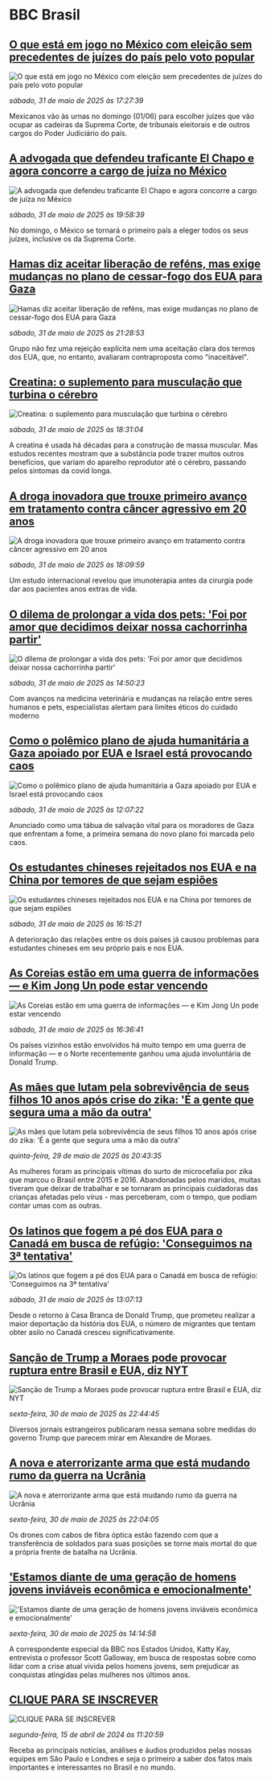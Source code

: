 # BBC Brasil## [O que está em jogo no México com eleição sem precedentes de juízes do país pelo voto popular](https://www.bbc.com/portuguese/articles/c14krlggpk2o?at_campaign=githubrss)![O que está em jogo no México com eleição sem precedentes de juízes do país pelo voto popular](https://ichef.bbci.co.uk/ace/standard/240/cpsprodpb/5757/live/7a670fa0-3b37-11f0-94ff-e7730a923871.jpg)_sábado, 31 de maio de 2025 às 17:27:39_Mexicanos vão às urnas no domingo (01/06) para escolher juízes que vão ocupar as cadeiras da Suprema Corte, de tribunais eleitorais e de outros cargos do Poder Judiciário do país.## [A advogada que defendeu traficante El Chapo e agora concorre a cargo de juíza no México](https://www.bbc.com/portuguese/articles/cqxey7pl4p0o?at_campaign=githubrss)![A advogada que defendeu traficante El Chapo e agora concorre a cargo de juíza no México](https://ichef.bbci.co.uk/ace/standard/240/cpsprodpb/0f1f/live/906c78f0-3c7a-11f0-a0e7-01d93af84155.jpg)_sábado, 31 de maio de 2025 às 19:58:39_No domingo, o México se tornará o primeiro país a eleger todos os seus juízes, inclusive os da Suprema Corte.## [Hamas diz aceitar liberação de reféns, mas exige mudanças no plano de cessar-fogo dos EUA para Gaza](https://www.bbc.com/portuguese/articles/cx2e0z42847o?at_campaign=githubrss)![Hamas diz aceitar liberação de reféns, mas exige mudanças no plano de cessar-fogo dos EUA para Gaza](https://ichef.bbci.co.uk/ace/standard/240/cpsprodpb/36a0/live/d0eea1c0-3e49-11f0-bace-e1270fc31f5e.jpg)_sábado, 31 de maio de 2025 às 21:28:53_Grupo não fez uma rejeição explícita nem uma aceitação clara dos termos dos EUA, que, no entanto, avaliaram contraproposta como "inaceitável".## [Creatina: o suplemento para musculação que turbina o cérebro](https://www.bbc.com/portuguese/articles/cnv1e7j1v3zo?at_campaign=githubrss)![Creatina: o suplemento para musculação que turbina o cérebro](https://ichef.bbci.co.uk/ace/standard/240/cpsprodpb/fc87/live/08fd4260-3b16-11f0-b0d7-71720076f013.jpg)_sábado, 31 de maio de 2025 às 18:31:04_A creatina é usada há décadas para a construção de massa muscular. Mas estudos recentes mostram que a substância pode trazer muitos outros benefícios, que variam do aparelho reprodutor até o cérebro, passando pelos sintomas da covid longa.## [A droga inovadora que trouxe primeiro avanço em tratamento contra câncer agressivo em 20 anos](https://www.bbc.com/portuguese/articles/ceqgzd84epxo?at_campaign=githubrss)![A droga inovadora que trouxe primeiro avanço em tratamento contra câncer agressivo em 20 anos](https://ichef.bbci.co.uk/ace/standard/240/cpsprodpb/cdde/live/fdfe37b0-3d41-11f0-8214-2f45dd20e205.jpg)_sábado, 31 de maio de 2025 às 18:09:59_Um estudo internacional revelou que imunoterapia antes da cirurgia pode dar aos pacientes anos extras de vida.## [O dilema de prolongar a vida dos pets: 'Foi por amor que decidimos deixar nossa cachorrinha partir'](https://www.bbc.com/portuguese/articles/c628evv9y6lo?at_campaign=githubrss)![O dilema de prolongar a vida dos pets: 'Foi por amor que decidimos deixar nossa cachorrinha partir'](https://ichef.bbci.co.uk/ace/standard/240/cpsprodpb/3c8e/live/fd3b0210-3c6d-11f0-bd09-85867b04fa4e.jpg)_sábado, 31 de maio de 2025 às 14:50:23_Com avanços na medicina veterinária e mudanças na relação entre seres humanos e pets, especialistas alertam para limites éticos do cuidado moderno## [Como o polêmico plano de ajuda humanitária a Gaza apoiado por EUA e Israel está provocando caos](https://www.bbc.com/portuguese/articles/cgq3ee4j0kyo?at_campaign=githubrss)![Como o polêmico plano de ajuda humanitária a Gaza apoiado por EUA e Israel está provocando caos](https://ichef.bbci.co.uk/ace/standard/240/cpsprodpb/d18f/live/dbdd9dc0-3e08-11f0-9c86-919ba9abf877.jpg)_sábado, 31 de maio de 2025 às 12:07:22_Anunciado como uma tábua de salvação vital para os moradores de Gaza que enfrentam a fome, a primeira semana do novo plano foi marcada pelo caos.## [Os estudantes chineses rejeitados nos EUA e na China por temores de que sejam espiões](https://www.bbc.com/portuguese/articles/c626wgg6820o?at_campaign=githubrss)![Os estudantes chineses rejeitados nos EUA e na China por temores de que sejam espiões](https://ichef.bbci.co.uk/ace/standard/240/cpsprodpb/73f9/live/ce429040-3d67-11f0-b6e6-4ddb91039da1.jpg)_sábado, 31 de maio de 2025 às 16:15:21_A deterioração das relações entre os dois países já causou problemas para estudantes chineses em seu próprio país e nos EUA.## [As Coreias estão em uma guerra de informações — e Kim Jong Un pode estar vencendo](https://www.bbc.com/portuguese/articles/c1ldz9e9pylo?at_campaign=githubrss)![As Coreias estão em uma guerra de informações — e Kim Jong Un pode estar vencendo](https://ichef.bbci.co.uk/ace/standard/240/cpsprodpb/a16b/live/b2177840-3e25-11f0-a630-5f905e7d7396.png)_sábado, 31 de maio de 2025 às 16:36:41_Os países vizinhos estão envolvidos há muito tempo em uma guerra de informação — e o Norte recentemente ganhou uma ajuda involuntária de Donald Trump.## [As mães que lutam pela sobrevivência de seus filhos 10 anos após crise do zika: 'É a gente que segura uma a mão da outra'](https://www.bbc.com/portuguese/articles/cm2612jey3qo?at_campaign=githubrss)![As mães que lutam pela sobrevivência de seus filhos 10 anos após crise do zika: 'É a gente que segura uma a mão da outra'](https://ichef.bbci.co.uk/ace/standard/240/cpsprodpb/eefd/live/e0c21d40-326c-11f0-96c3-cf669419a2b0.jpg)_quinta-feira, 29 de maio de 2025 às 20:43:35_As mulheres foram as principais vítimas do surto de microcefalia por zika que marcou o Brasil entre 2015 e 2016. Abandonadas pelos maridos, muitas tiveram que deixar de trabalhar e se tornaram as principais cuidadoras das crianças afetadas pelo vírus - mas perceberam, com o tempo, que podiam contar umas com as outras.## [Os latinos que fogem a pé dos EUA para o Canadá em busca de refúgio: 'Conseguimos na 3ª tentativa'](https://www.bbc.com/portuguese/articles/c5yq4w2keq2o?at_campaign=githubrss)![Os latinos que fogem a pé dos EUA para o Canadá em busca de refúgio: 'Conseguimos na 3ª tentativa'](https://ichef.bbci.co.uk/ace/standard/240/cpsprodpb/9f50/live/5dba4370-37e2-11f0-89be-1318f07bc92e.jpg)_sábado, 31 de maio de 2025 às 13:07:13_Desde o retorno à Casa Branca de Donald Trump, que prometeu realizar a maior deportação da história dos EUA, o número de migrantes que tentam obter asilo no Canadá cresceu significativamente.## [Sanção de Trump a Moraes pode provocar ruptura entre Brasil e EUA, diz NYT](https://www.bbc.com/portuguese/articles/cqj72dgkqqpo?at_campaign=githubrss)![Sanção de Trump a Moraes pode provocar ruptura entre Brasil e EUA, diz NYT](https://ichef.bbci.co.uk/ace/standard/240/cpsprodpb/5867/live/3a467060-3d9d-11f0-bace-e1270fc31f5e.jpg)_sexta-feira, 30 de maio de 2025 às 22:44:45_Diversos jornais estrangeiros publicaram nessa semana sobre medidas do governo Trump que parecem mirar em Alexandre de Moraes.## [A nova e aterrorizante arma que está mudando rumo da guerra na Ucrânia](https://www.bbc.com/portuguese/articles/c20q877egjxo?at_campaign=githubrss)![A nova e aterrorizante arma que está mudando rumo da guerra na Ucrânia](https://ichef.bbci.co.uk/ace/standard/240/cpsprodpb/dd05/live/af9c2c50-3be6-11f0-b6e6-4ddb91039da1.jpg)_sexta-feira, 30 de maio de 2025 às 22:04:05_Os drones com cabos de fibra óptica estão fazendo com que a transferência de soldados para suas posições se torne mais mortal do que a própria frente de batalha na Ucrânia.## ['Estamos diante de uma geração de homens jovens inviáveis econômica e emocionalmente'](https://www.bbc.com/portuguese/articles/c201kepl0vro?at_campaign=githubrss)!['Estamos diante de uma geração de homens jovens inviáveis econômica e emocionalmente'](https://ichef.bbci.co.uk/ace/standard/240/cpsprodpb/859e/live/031f4a50-3c83-11f0-b6e6-4ddb91039da1.jpg)_sexta-feira, 30 de maio de 2025 às 14:14:58_A correspondente especial da BBC nos Estados Unidos, Katty Kay, entrevista o professor Scott Galloway, em busca de respostas sobre como lidar com a crise atual vivida pelos homens jovens, sem prejudicar as conquistas atingidas pelas mulheres nos últimos anos.## [CLIQUE PARA SE INSCREVER](https://bbc.in/3UkB2wH?at_campaign=githubrss)![CLIQUE PARA SE INSCREVER](https://ichef.bbci.co.uk/ace/standard/240/cpsprodpb/45da/live/56e64420-2264-11ef-80aa-699d54c46324.png)_segunda-feira, 15 de abril de 2024 às 11:20:59_Receba as principais notícias, análises e áudios produzidos pelas nossas equipes em São Paulo e Londres e seja o primeiro a saber dos fatos mais importantes e interessantes no Brasil e no mundo.